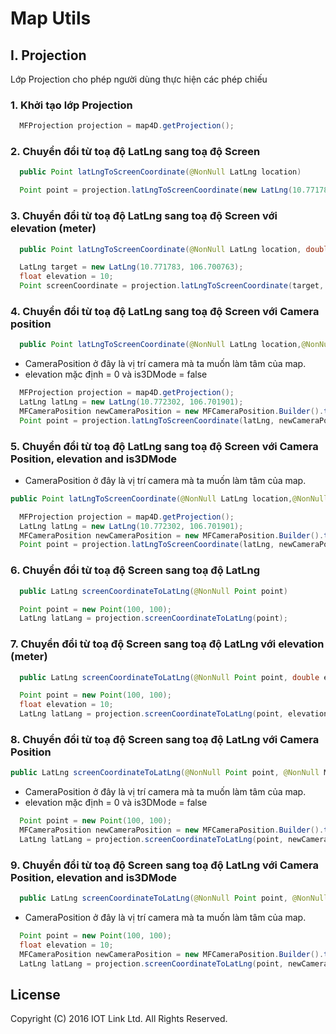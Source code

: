 # Map Utils

## I. Projection
Lớp Projection cho phép người dùng thực hiện các phép chiếu

### 1. Khởi tạo lớp Projection

```java
  MFProjection projection = map4D.getProjection();
```

### 2. Chuyển đổi từ toạ độ LatLng sang toạ độ Screen

```java
  public Point latLngToScreenCoordinate(@NonNull LatLng location)
```

```java
  Point point = projection.latLngToScreenCoordinate(new LatLng(10.771783, 106.700763));
```

### 3. Chuyển đổi từ toạ độ LatLng sang toạ độ Screen với elevation (meter)

```java
  public Point latLngToScreenCoordinate(@NonNull LatLng location, double elevation)
```

```java
  LatLng target = new LatLng(10.771783, 106.700763);
  float elevation = 10;
  Point screenCoordinate = projection.latLngToScreenCoordinate(target, elevation);
```

### 4. Chuyển đổi từ toạ độ LatLng sang toạ độ Screen với Camera position

```java
  public Point latLngToScreenCoordinate(@NonNull LatLng location,@NonNull MFCameraPosition cameraPosition)
```

- CameraPosition ở đây là vị trí camera mà ta muốn làm tâm của map.
- elevation mặc định = 0 và is3DMode = false

```java
  MFProjection projection = map4D.getProjection();
  LatLng latLng = new LatLng(10.772302, 106.701901);
  MFCameraPosition newCameraPosition = new MFCameraPosition.Builder().target(new LatLng(16.059790, 108.223986)).tilt(0).bearing(0).zoom(17).build();
  Point point = projection.latLngToScreenCoordinate(latLng, newCameraPosition);
```

### 5. Chuyển đổi từ toạ độ LatLng sang toạ độ Screen với Camera Position, elevation and is3DMode

- CameraPosition ở đây là vị trí camera mà ta muốn làm tâm của map.

```java
public Point latLngToScreenCoordinate(@NonNull LatLng location,@NonNull MFCameraPosition cameraPosition)
```

```java
  MFProjection projection = map4D.getProjection();
  LatLng latLng = new LatLng(10.772302, 106.701901);
  MFCameraPosition newCameraPosition = new MFCameraPosition.Builder().target(new LatLng(16.059790, 108.223986)).tilt(40).bearing(30).zoom(17).build();
  Point point = projection.latLngToScreenCoordinate(latLng, newCameraPosition, 100, true);
```

### 6. Chuyển đổi từ toạ độ Screen sang toạ độ LatLng

```java
  public LatLng screenCoordinateToLatLng(@NonNull Point point)
```

```java
  Point point = new Point(100, 100);
  LatLng latLang = projection.screenCoordinateToLatLng(point);
```

### 7. Chuyển đổi từ toạ độ Screen sang toạ độ LatLng với elevation (meter)

```java
  public LatLng screenCoordinateToLatLng(@NonNull Point point, double elevation)
```

```java
  Point point = new Point(100, 100);
  float elevation = 10;
  LatLng latLang = projection.screenCoordinateToLatLng(point, elevation);
```

### 8. Chuyển đổi từ toạ độ Screen sang toạ độ LatLng với Camera Position

```java
public LatLng screenCoordinateToLatLng(@NonNull Point point, @NonNull MFCameraPosition cameraPosition)
```

- CameraPosition ở đây là vị trí camera mà ta muốn làm tâm của map.
- elevation mặc định = 0 và is3DMode = false

```java
  Point point = new Point(100, 100);
  MFCameraPosition newCameraPosition = new MFCameraPosition.Builder().target(new LatLng(16.059790, 108.223986)).tilt(0).bearing(0).zoom(17).build();
  LatLng latLang = projection.screenCoordinateToLatLng(point, newCameraPosition);
```

### 9. Chuyển đổi từ toạ độ Screen sang toạ độ LatLng với Camera Position, elevation and is3DMode

```java
  public LatLng screenCoordinateToLatLng(@NonNull Point point, @NonNull MFCameraPosition cameraPosition, double elevation, boolean is3DMode)
```

- CameraPosition ở đây là vị trí camera mà ta muốn làm tâm của map.

```java
  Point point = new Point(100, 100);
  float elevation = 10;
  MFCameraPosition newCameraPosition = new MFCameraPosition.Builder().target(new LatLng(16.059790, 108.223986)).tilt(0).bearing(0).zoom(17).build();
  LatLng latLang = projection.screenCoordinateToLatLng(point, newCameraPosition, elevation, true);
```

License
-------

Copyright (C) 2016 IOT Link Ltd. All Rights Reserved.
